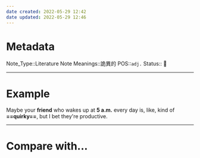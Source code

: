 ```yaml
---
date created: 2022-05-29 12:42
date updated: 2022-05-29 12:46
---
```


# Metadata

Note_Type::Literature Note
Meanings::詭異的
POS::`adj.`
Status:: 👶

---

# Example

Maybe your **friend** who wakes up at **5 a.m.** every day is, like, kind of **==quirky==**, but I bet they're productive.

---

# Compare with...
